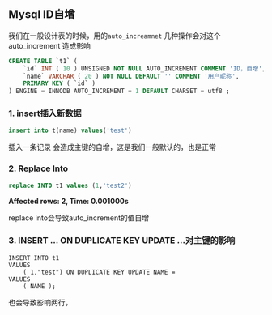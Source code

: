 ## Mysql ID自增

我们在一般设计表的时候，用的`auto_increamnet`  几种操作会对这个auto_increment 造成影响

```sql
CREATE TABLE `t1` (
	`id` INT ( 10 ) UNSIGNED NOT NULL AUTO_INCREMENT COMMENT 'ID，自增',
	`name` VARCHAR ( 20 ) NOT NULL DEFAULT '' COMMENT '用户昵称',
	PRIMARY KEY ( `id` )
) ENGINE = INNODB AUTO_INCREMENT = 1 DEFAULT CHARSET = utf8 ;
```

### 1. insert插入新数据

```sql
insert into t(name) values('test')
```

插入一条记录 会造成主键的自增，这是我们一般默认的，也是正常

### 2. Replace Into 

```sql
replace INTO t1 values (1,'test2')
```

**Affected rows: 2, Time: 0.001000s**

 replace into会导致auto_increment的值自增



### 3. INSERT ... ON DUPLICATE KEY UPDATE ...对主键的影响

```
INSERT INTO t1
VALUES
	( 1,"test") ON DUPLICATE KEY UPDATE NAME =
VALUES
	( NAME );
```

 也会导致影响两行，

